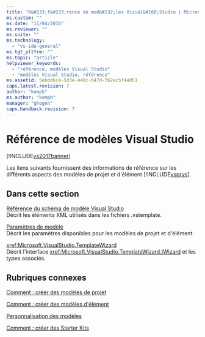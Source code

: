 ```yaml
---
title: "R&#233;f&#233;rence de mod&#232;les Visual&#160;Studio | Microsoft Docs"
ms.custom: ""
ms.date: "11/04/2016"
ms.reviewer: ""
ms.suite: ""
ms.technology: 
  - "vs-ide-general"
ms.tgt_pltfrm: ""
ms.topic: "article"
helpviewer_keywords: 
  - "référence, modèles Visual Studio"
  - "modèles Visual Studio, référence"
ms.assetid: 5ebdd6c4-5d3e-448c-b47d-f62ec5f44d51
caps.latest.revision: 7
author: "kempb"
ms.author: "kempb"
manager: "ghogen"
caps.handback.revision: 7
---
```

# R&#233;f&#233;rence de mod&#232;les Visual&#160;Studio
[!INCLUDE[vs2017banner](../code-quality/includes/vs2017banner.md)]

Les liens suivants fournissent des informations de référence sur les différents aspects des modèles de projet et d'élément [!INCLUDE[vsprvs](../code-quality/includes/vsprvs_md.md)].  
  
## Dans cette section  
 [Référence du schéma de modèle Visual Studio](../extensibility/visual-studio-template-schema-reference.md)  
 Décrit les éléments XML utilisés dans les fichiers .vstemplate.  
  
 [Paramètres de modèle](../ide/template-parameters.md)  
 Décrit les paramètres disponibles pour les modèles de projet et d'élément.  
  
 <xref:Microsoft.VisualStudio.TemplateWizard>  
 Décrit l'interface <xref:Microsoft.VisualStudio.TemplateWizard.IWizard> et les types associés.  
  
## Rubriques connexes  
 [Comment : créer des modèles de projet](../ide/how-to-create-project-templates.md)  
  
 [Comment : créer des modèles d'élément](../ide/how-to-create-item-templates.md)  
  
 [Personnalisation des modèles](../ide/customizing-project-and-item-templates.md)  
  
 [Comment : créer des Starter Kits](../ide/how-to-create-starter-kits.md)